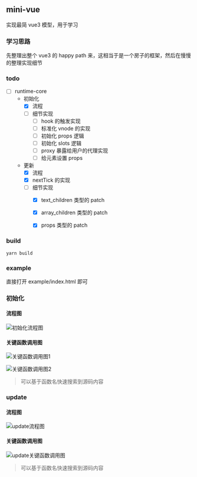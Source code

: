 ## mini-vue
实现最简 vue3 模型，用于学习

### 学习思路
先整理出整个 vue3 的 happy path 来，这相当于是一个房子的框架，然后在慢慢的整理实现细节

### todo
- [ ] runtime-core
    - 初始化 
        - [x] 流程
        - [ ] 细节实现
            - [ ] hook 的触发实现
            - [ ] 标准化 vnode 的实现
            - [ ] 初始化 props 逻辑
            - [ ] 初始化 slots 逻辑
            - [ ] proxy 暴露给用户的代理实现
            - [ ] 给元素设置 props
    - 更新
        - [x] 流程
        - [x] nextTick 的实现
        - [ ] 细节实现
            - [x] text_children 类型的 patch
            - [x] array_children 类型的 patch
            - [x] props 类型的 patch



### build
```shell
yarn build
```

### example
直接打开 example/index.html 即可

### 初始化

#### 流程图
![初始化流程图](https://user-gold-cdn.xitu.io/2020/7/6/1732311ea8a9142a?w=1724&h=762&f=png&s=493353)

#### 关键函数调用图
![关键函数调用图1](https://user-gold-cdn.xitu.io/2020/6/22/172dc07fc42b7d2c?w=1342&h=144&f=png&s=54200)

![关键函数调用图2](https://user-gold-cdn.xitu.io/2020/6/22/172dc08840e25b42?w=1816&h=934&f=png&s=550722)

> 可以基于函数名快速搜索到源码内容

### update

#### 流程图
![update流程图](https://user-gold-cdn.xitu.io/2020/6/23/172e19b5cefba34e?w=3200&h=800&f=png&s=540515)


#### 关键函数调用图
![update关键函数调用图](https://user-gold-cdn.xitu.io/2020/6/23/172e19d2d42464aa?w=3300&h=1006&f=png&s=739008)

> 可以基于函数名快速搜索到源码内容

